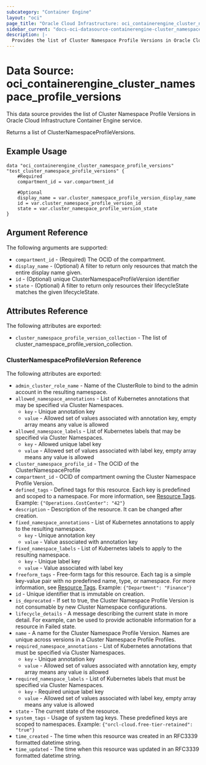```yaml
---
subcategory: "Container Engine"
layout: "oci"
page_title: "Oracle Cloud Infrastructure: oci_containerengine_cluster_namespace_profile_versions"
sidebar_current: "docs-oci-datasource-containerengine-cluster_namespace_profile_versions"
description: |-
  Provides the list of Cluster Namespace Profile Versions in Oracle Cloud Infrastructure Container Engine service
---
```


# Data Source: oci_containerengine_cluster_namespace_profile_versions
This data source provides the list of Cluster Namespace Profile Versions in Oracle Cloud Infrastructure Container Engine service.

Returns a list of ClusterNamespaceProfileVersions.


## Example Usage

```hcl
data "oci_containerengine_cluster_namespace_profile_versions" "test_cluster_namespace_profile_versions" {
	#Required
	compartment_id = var.compartment_id

	#Optional
	display_name = var.cluster_namespace_profile_version_display_name
	id = var.cluster_namespace_profile_version_id
	state = var.cluster_namespace_profile_version_state
}
```

## Argument Reference

The following arguments are supported:

* `compartment_id` - (Required) The OCID of the compartment.
* `display_name` - (Optional) A filter to return only resources that match the entire display name given.
* `id` - (Optional) unique ClusterNamespaceProfileVersion identifier
* `state` - (Optional) A filter to return only resources their lifecycleState matches the given lifecycleState.


## Attributes Reference

The following attributes are exported:

* `cluster_namespace_profile_version_collection` - The list of cluster_namespace_profile_version_collection.

### ClusterNamespaceProfileVersion Reference

The following attributes are exported:

* `admin_cluster_role_name` - Name of the ClusterRole to bind to the admin account in the resulting namespace.
* `allowed_namespace_annotations` - List of Kubernetes annotations that may be specified via Cluster Namespaces.
	* `key` - Unique annotation key
	* `value` - Allowed set of values associated with annotation key, empty array means any value is allowed
* `allowed_namespace_labels` - List of Kubernetes labels that may be specified via Cluster Namespaces.
	* `key` - Allowed unique label key
	* `value` - Allowed set of values associated with label key, empty array means any value is allowed
* `cluster_namespace_profile_id` - The OCID of the ClusterNamespaceProfile
* `compartment_id` - OCID of compartment owning the Cluster Namespace Profile Version.
* `defined_tags` - Defined tags for this resource. Each key is predefined and scoped to a namespace. For more information, see [Resource Tags](https://docs.cloud.oracle.com/iaas/Content/General/Concepts/resourcetags.htm). Example: `{"Operations.CostCenter": "42"}` 
* `description` - Description of the resource. It can be changed after creation.
* `fixed_namespace_annotations` - List of Kubernetes annotations to apply to the resulting namespace.
	* `key` - Unique annotation key
	* `value` - Value associated with annotation key
* `fixed_namespace_labels` - List of Kubernetes labels to apply to the resulting namespace.
	* `key` - Unique label key
	* `value` - Value associated with label key
* `freeform_tags` - Free-form tags for this resource. Each tag is a simple key-value pair with no predefined name, type, or namespace. For more information, see [Resource Tags](https://docs.cloud.oracle.com/iaas/Content/General/Concepts/resourcetags.htm). Example: `{"Department": "Finance"}` 
* `id` - Unique identifier that is immutable on creation.
* `is_deprecated` - If set to true, the Cluster Namespace Profile Version is not consumable by new Cluster Namespace configurations.
* `lifecycle_details` - A message describing the current state in more detail. For example, can be used to provide actionable information for a resource in Failed state. 
* `name` - A name for the Cluster Namespace Profile Version. Names are unique across versions in a Cluster Namespace Profile Profiles.
* `required_namespace_annotations` - List of Kubernetes annotations that must be specified via Cluster Namespaces.
	* `key` - Unique annotation key
	* `value` - Allowed set of values associated with annotation key, empty array means any value is allowed
* `required_namespace_labels` - List of Kubernetes labels that must be specified via Cluster Namespaces.
	* `key` - Required unique label key
	* `value` - Allowed set of values associated with label key, empty array means any value is allowed
* `state` - The current state of the resource.
* `system_tags` - Usage of system tag keys. These predefined keys are scoped to namespaces. Example: `{"orcl-cloud.free-tier-retained": "true"}` 
* `time_created` - The time when this resource was created in an RFC3339 formatted datetime string.
* `time_updated` - The time when this resource was updated in an RFC3339 formatted datetime string.

